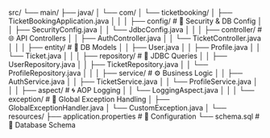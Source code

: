 src/
└── main/
├── java/
│   └── com/
│       └── ticketbooking/
│           ├── TicketBookingApplication.java
│           │
│           ├── config/                 # 🔐 Security & DB Config
│           │   ├── SecurityConfig.java
│           │   └── JdbcConfig.java
│           │
│           ├── controller/             # 🌐 API Controllers
│           │   ├── AuthController.java
│           │   └── TicketController.java
│           │
│           ├── entity/                 # 💾 DB Models
│           │   ├── User.java
│           │   ├── Profile.java
│           │   └── Ticket.java
│           │
│           ├── repository/             # 📡 JDBC Queries
│           │   ├── UserRepository.java
│           │   ├── TicketRepository.java
│           │   └── ProfileRepository.java
│           │
│           ├── service/                # ⚙️ Business Logic
│           │   ├── AuthService.java
│           │   ├── TicketService.java
│           │   └── ProfileService.java
│           │
│           ├── aspect/                 # 🌀 AOP Logging
│           │   └── LoggingAspect.java
│           │
│           └── exception/              # 🚨 Global Exception Handling
│               ├── GlobalExceptionHandler.java
│               └── CustomException.java
│
└── resources/
├── application.properties          # 🔧 Configuration
└── schema.sql                      # 📄 Database Schema